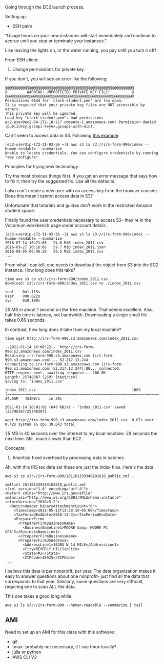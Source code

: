 Going through the EC2 launch process.

Setting up:

- SSH pairs

"Usage hours on your new instances will start immediately and continue to accrue until you stop or terminate your instances."

Like leaving the lights on, or the water running, you pay until you turn it off!

From SSH client:

1. Change permissions for private key.

If you don't, you will see an error like the following:

```
@@@@@@@@@@@@@@@@@@@@@@@@@@@@@@@@@@@@@@@@@@@@@@@@@@@@@@@@@@@
@         WARNING: UNPROTECTED PRIVATE KEY FILE!          @
@@@@@@@@@@@@@@@@@@@@@@@@@@@@@@@@@@@@@@@@@@@@@@@@@@@@@@@@@@@
Permissions 0644 for 'clark-student.pem' are too open.
It is required that your private key files are NOT accessible by others.
This private key will be ignored.
Load key "clark-student.pem": bad permissions
ec2-user@ec2-54-172-10-217.compute-1.amazonaws.com: Permission denied (publickey,gssapi-keyex,gssapi-with-mic).
```

Can't seem to access data in S3.
Following [this example](https://docs.opendata.aws/irs-990/readme.html):

```
[ec2-user@ip-172-31-93-56 ~]$ aws s3 ls s3://irs-form-990/index --human-readable --summarize
Unable to locate credentials. You can configure credentials by running "aws configure".
```

Principles for trying new technology:

Try the most obvious things first.
If you get an error message that says how to fix it, then try the suggested fix.
Use all the defaults.

I also can't create a new user with an access key from the browser console.
Does this mean I cannot access data in S3?

Unfortunate that tutorials and guides don't work in the restricted Amazon student space.

Finally found the user credentials necessary to access S3- they're in the Vocareum workbench page under account details.


```
[ec2-user@ip-172-31-93-56 ~]$ aws s3 ls s3://irs-form-990/index --human-readable --summarize
2016-07-14 16:21:03   24.6 MiB index_2011.csv
2016-09-27 16:16:08   59.7 MiB index_2011.json
2016-08-05 06:46:28   29.5 MiB index_2012.csv
...
```

From what I can tell, one needs to download the object from S3 into the EC2 instance.
How long does this take?

```
time aws s3 cp s3://irs-form-990/index_2011.csv .
download: s3://irs-form-990/index_2011.csv to ./index_2011.csv

real    0m1.115s
user    0m0.622s
sys     0m0.189s
```

25 MB in about 1 second on the free machine.
That seems excellent.
Also, half this time is latency, not bandwidth.
Downloading a single small file takes 0.66 seconds.

In contrast, how long does it take from my local machine?

```
time wget http://irs-form-990.s3.amazonaws.com/index_2011.csv

--2021-01-14 16:00:22--  http://irs-form-990.s3.amazonaws.com/index_2011.csv
Resolving irs-form-990.s3.amazonaws.com (irs-form-990.s3.amazonaws.com)... 52.217.13.244
Connecting to irs-form-990.s3.amazonaws.com (irs-form-990.s3.amazonaws.com)|52.217.13.244|:80... connected.
HTTP request sent, awaiting response... 200 OK
Length: 25748387 (25M) [text/csv]
Saving to: ‘index_2011.csv’

index_2011.csv                                            100%[====================================================================================================================================>]  24.55M   453KB/s    in 39s

2021-01-14 16:01:02 (640 KB/s) - ‘index_2011.csv’ saved [25748387/25748387]

wget http://irs-form-990.s3.amazonaws.com/index_2011.csv  0.07s user 0.42s system 1% cpu 39.643 total
```

25 MB in 40 seconds over the internet to my local machine.
29 seconds the next time.
Still, much slower than EC2.

Concepts:

1. Amortize fixed overhead by processing data in batches.

Ah, with this IRS tax data set these are just the index files.
Here's the data:

```
aws s3 cp s3://irs-form-990/201101339349101810_public.xml .

xmllint 201101339349101810_public.xml
<?xml version="1.0" encoding="utf-8"?>
<Return xmlns="http://www.irs.gov/efile" xmlns:xsi="http://www.w3.org/2001/XMLSchema-instance" returnVersion="2010v3.2">
  <ReturnHeader binaryAttachmentCount="0">
    <Timestamp>2011-05-13T13:58:10-05:00</Timestamp>
    <TaxPeriodEndDate>2010-12-31</TaxPeriodEndDate>
    <PreparerFirm>
      <PreparerFirmBusinessName>
        <BusinessNameLine1>MOORE &amp; MOORE PC CPA'S</BusinessNameLine1>
      </PreparerFirmBusinessName>
      <PreparerFirmUSAddress>
        <AddressLine1>16205 W 14 MILE</AddressLine1>
        <City>BEVERLY HILLS</City>
        <State>MI</State>
        <ZIPCode>48025</ZIPCode>
...
```

I believe this data is per nonprofit, per year.
The data organization makes it easy to answer questions about one nonprofit- just find all the data that corresponds to that year.
Similarly, some questions are very difficult, requiring one to scan ALL the data.

This one takes a good long while:

```
aws s3 ls s3://irs-form-990 --human-readable --summarize | tail
```




## AMI

Need to set up an AMI for this class with this software:

- git
- tmux- probably not necessary, if I use tmux locally?
- julia or python
- AWS CLI V2
